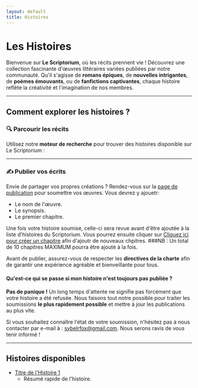 ```yaml
---
layout: default
title: Histoires
---
```


# Les Histoires

Bienvenue sur **Le Scriptorium**, où les récits prennent vie ! Découvrez une collection fascinante d'œuvres littéraires variées publiées par notre communauté. Qu'il s'agisse de **romans épiques**, de **nouvelles intrigantes**, de **poèmes émouvants**, ou de **fanfictions captivantes**, chaque histoire reflète la créativité et l'imagination de nos membres.

---

## Comment explorer les histoires ?

### 🔍 Parcourir les récits
Utilisez notre **moteur de recherche** pour trouver des histoires disponible sur Le Scriptorium :

---


### ✍️ Publier vos écrits
Envie de partager vos propres créations ? Rendez-vous sur la [page de publication](histoires/create-story.md) pour soumettre vos œuvres. Vous devrez y ajouetr:
- Le nom de l'œuvre.
- Le synopsis.
- Le premier chapitre.

Une fois votre histoire soumise, celle-ci sera revue avant d'être ajoutée à la liste d'histoires du Scriptorium.
Vous pourrez ensuite cliquer sur [Cliquez ici pour créer un chapitre](create-chapter.md) afin d'ajoutr de nouveaux chpitres.
###NB : Un total de 10 chapitres MAXIMUM pourra être ajouté à la fois.

Avant de publier, assurez-vous de respecter les **directives de la charte** afin de garantir une expérience agréable et bienveillante pour tous.


#### Qu'est-ce qui se passe si mon histoire n'est toujours pas publiée ?

**Pas de panique !** Un long temps d'attente ne signifie pas forcément que votre histoire a été refusée. Nous faisons tout notre possible pour traiter les soumissions **le plus rapidement possible** et mettre à jour les publications au plus vite.

Si vous souhaitez connaître l'état de votre soumission, n'hésitez pas à nous contacter par e-mail à : [sybelrfox@gmail.com](mailto:sybelrfox@gmail.com). Nous serons ravis de vous tenir informé !


---

## Histoires disponibles

- [Titre de l'Histoire 1](histoires/nom-histoire-1)
  - Résumé rapide de l'histoire.


